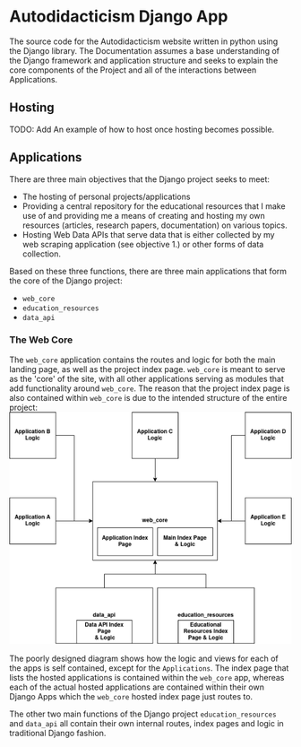 # Autodidacticism Django App
The source code for the Autodidacticism website written in python using the Django library. The Documentation assumes a base understanding of the Django framework and application structure and seeks to explain the core components of the Project and all of the interactions between Applications.

## Hosting
TODO: Add An example of how to host once hosting becomes possible.

## Applications
There are three main objectives that the Django project seeks to meet:
* The hosting of personal projects/applications
* Providing a central repository for the educational resources that I make use of and providing me a means of creating and hosting my own resources (articles, research papers, documentation) on various topics.
* Hosting Web Data APIs that serve data that is either collected by my web scraping application (see objective 1.) or other forms of data collection.

Based on these three functions, there are three main applications that form the core of the Django project:
* `web_core`
* `education_resources`
* `data_api`

### The Web Core
The `web_core` application contains the routes and logic for both the main landing page, as well as the project index page. `web_core` is meant to serve as the 'core' of the site, with all other applications serving as modules that add functionality around `web_core`. The reason that the project index page is also contained within `web_core` is due to the intended structure of the entire project:
![IMAGE NOT FOUND](https://github.com/MatthewTe/autodidacticism_django_app/blob/master/resources/Django%20Application%20Diagram.png)

The poorly designed diagram shows how the logic and views for each of the apps is self contained, except for the `Applications`. The index page that lists the hosted applications is contained within the `web_core` app, whereas each of the actual hosted applications are contained within their own Django Apps which the `web_core` hosted index page just routes to.

The other two main functions of the Django project `education_resources` and `data_api` all contain their own internal routes, index pages and logic in traditional Django fashion.
